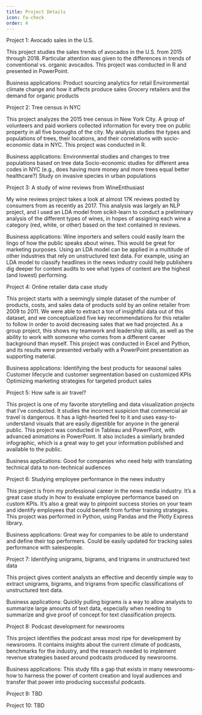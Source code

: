```yaml
---
title: Project Details
icon: fa-check
order: 4
---
```


Project 1:
Avocado sales in the U.S.

This project studies the sales trends of avocados in the U.S. from 2015 through 2018. Particular attention was given to the differences in trends of conventional vs. organic avocados. This project was conducted in R and presented in PowerPoint.

Business applications:
Product sourcing analytics for retail
Environmental climate change and how it affects produce sales
Grocery retailers and the demand for organic products

Project 2:
Tree census in NYC

This project analyzes the 2015 tree census in New York City. A group of volunteers and paid workers collected information for every tree on public property in all five boroughs of the city. My analysis studies the types and populations of trees, their locations, and their correlations with socio-economic data in NYC. This project was conducted in R.

Business applications:
Environmental studies and changes to tree populations based on tree data
Socio-economic studies for different area codes in NYC (e.g., does having more money and more trees equal better healthcare?)
Study on invasive species in urban populations

Project 3:
A study of wine reviews from WineEnthusiast

My wine reviews project takes a look at almost 17K reviews posted by consumers from as recently as 2017. This analysis was largely an NLP project, and I used an LDA model from scikit-learn to conduct a preliminary analysis of the different types of wines, in hopes of assigning each wine a category (red, white, or other) based on the text contained in reviews.

Business applications:
Wine importers and sellers could easily learn the lingo of how the public speaks about wines. This would be great for marketing purposes.
Using an LDA model can be applied in a multitude of other industries that rely on unstructured text data. For example, using an LDA model to classify headlines in the news industry could help publishers dig deeper for content audits to see what types of content are the highest (and lowest) performing.

Project 4:
Online retailer data case study

This project starts with a seemingly simple dataset of the number of products, costs, and sales data of products sold by an online retailer from 2009 to 2011. We were able to extract a ton of insightful data out of this dataset, and we conceptualized five key recommendations for this retailer to follow in order to avoid decreasing sales that we had projected. As a group project, this shows my teamwork and leadership skills, as well as the ability to work with someone who comes from a different career background than myself. This project was conducted in Excel and Python, and its results were presented verbally with a PowerPoint presentation as supporting material. 

Business applications:
Identifying the best products for seasonal sales
Customer lifecycle and customer segmentation based on customized KPIs
Optimizing marketing strategies for targeted product sales

Project 5:
How safe is air travel?

This project is one of my favorite storytelling and data visualization projects that I’ve conducted. It studies the incorrect suspicion that commercial air travel is dangerous. It has a light-hearted feel to it and uses easy-to-understand visuals that are easily digestible for anyone in the general public. This project was conducted in Tableau and PowerPoint, with advanced animations in PowerPoint. It also includes a similarly branded infographic, which is a great way to get your information published and available to the public.

Business applications:
Good for companies who need help with translating technical data to non-technical audiences

Project 6:
Studying employee performance in the news industry

This project is from my professional career in the news media industry. It’s a great case study in how to evaluate employee performance based on custom KPIs. It’s also a great way to pinpoint success stories on your team and identify employees that could benefit from further training strategies. This project was performed in Python, using Pandas and the Plotly Express library.

Business applications:
Great way for companies to be able to understand and define their top performers.
Could be easily updated for tracking sales performance with salespeople.

Project 7:
Identifying unigrams, bigrams, and trigrams in unstructured text data

This project gives content analysts an effective and decently simple way to extract unigrams, bigrams, and trigrams from specific classifications of unstructured text data. 

Business applications:
Quickly pulling bigrams is a way to allow analysts to summarize large amounts of text data, especially when needing to summarize and give proof of concept for text classification projects. 

Project 8:
Podcast development for newsrooms

This project identifies the podcast areas most ripe for development by newsrooms. It contains insights about the current climate of podcasts, benchmarks for the industry, and the research needed to implement revenue strategies based around podcasts produced by newsrooms. 

Business applications:
This study fills a gap that exists in many newsrooms- how to harness the power of content creation and loyal audiences and transfer that power into producing successful podcasts.

Project 9: TBD

Project 10: TBD
